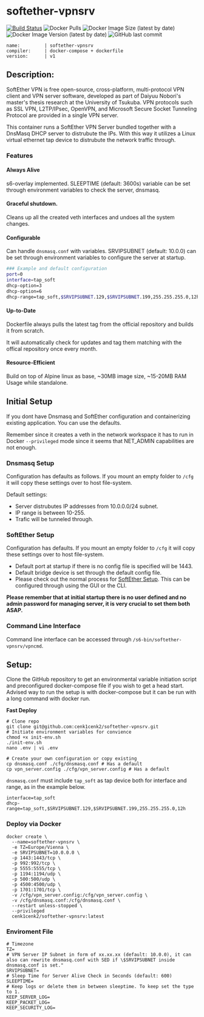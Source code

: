 # softether-vpnsrv

[![Build Status](https://cd.ev.kilic.dev/api/badges/cenk1cenk2/softether-vpnsrv/status.svg)](https://cd.ev.kilic.dev/cenk1cenk2/softether-vpnsrv)
![Docker Pulls](https://img.shields.io/docker/pulls/cenk1cenk2/softether-vpnsrv)
![Docker Image Size (latest by date)](https://img.shields.io/docker/image-size/cenk1cenk2/softether-vpnsrv)
![Docker Image Version (latest by date)](https://img.shields.io/docker/v/cenk1cenk2/softether-vpnsrv)
![GitHub last commit](https://img.shields.io/github/last-commit/cenk1cenk2/softether-vpnsrv)

```
name:         | softether-vpnsrv
compiler:     | docker-compose + dockerfile
version:      | v1
```

## Description:

SoftEther VPN is free open-source, cross-platform, multi-protocol VPN client and VPN server software, developed as part of Daiyuu Nobori's master's thesis research at the University of Tsukuba. VPN protocols such as SSL VPN, L2TP/IPsec, OpenVPN, and Microsoft Secure Socket Tunneling Protocol are provided in a single VPN server.

This container runs a SoftEther VPN Server bundled together with a DnsMasq DHCP server to distrubute the IPs. With this way it utilizes a Linux virtual ethernet tap device to distrubute the network traffic through.

### Features
#### Always Alive
s6-overlay implemented. SLEEPTIME (default: 3600s) variable can be set through environment variables to check the server, dnsmasq.

#### Graceful shutdown.
Cleans up all the created veth interfaces and undoes all the system changes.

#### Configurable
Can handle `dnsmasq.conf` with variables. SRVIPSUBNET (default: 10.0.0) can be set through environment variables to configure the server at startup.

```bash
### Example and default configuration
port=0
interface=tap_soft
dhcp-option=3
dhcp-option=6
dhcp-range=tap_soft,$SRVIPSUBNET.129,$SRVIPSUBNET.199,255.255.255.0,12h
```

#### Up-to-Date
Dockerfile always pulls the latest tag from the official repository and builds it from scratch.

It will automatically check for updates and tag them matching with the offical repository once every month.

#### Resource-Efficient
Build on top of Alpine linux as base, ~30MB image size, ~15-20MB RAM Usage while standalone.

## Initial Setup
If you dont have Dnsmasq and SoftEther configuration and containerizing existing application. You can use the defaults.

Remember since it creates a veth in the network workspace it has to run in Docker ```--privileged``` mode since it seems that NET_ADMIN capabilities are not enough.

### Dnsmasq Setup
Configuration has defaults as follows. If you mount an empty folder to `/cfg` it will copy these settings over to host file-system.

Default settings:
* Server distrubutes IP addresses from 10.0.0.0/24 subnet.
* IP range is between 10-255.
* Trafic will be tunneled through.

### SoftEther Setup
Configuration has defaults. If you mount an empty folder to `/cfg` it will copy these settings over to host file-system.

* Default port at startup if there is no config file is specified will be 1443.
* Default bridge device is set through the default config file.
* Please check out the normal process for [SoftEther Setup](https://www.softether.org/4-docs/2-howto/9.L2TPIPsec_Setup_Guide_for_SoftEther_VPN_Server/1.Setup_L2TP%2F%2F%2F%2FIPsec_VPN_Server_on_SoftEther_VPN_Server). This can be configured through using the GUI or the CLI.

**Please remember that at initial startup there is no user defined and no admin password for managing server, it is very crucial to set them both ASAP.**

### Command Line Interface
Command line interface can be accessed through `/s6-bin/softether-vpnsrv/vpncmd`.

## Setup:

Clone the GitHub repository to get an environmental variable initiation script and preconfigured docker-compose file if you wish to get a head start. Advised way to run the setup is with docker-compose but it can be run with a long command with docker run.

**Fast Deploy**
```
# Clone repo
git clone git@github.com:cenk1cenk2/softether-vpnsrv.git
# Initiate environment variables for convience
chmod +x init-env.sh
./init-env.sh
nano .env | vi .env

# Create your own configuration or copy existing
cp dnsmasq.conf ./cfg/dnsmasq.conf # Has a default
cp vpn_server.config ./cfg/vpn_server.config # Has a default
```

`dnsmasq.conf` must include `tap_soft` as tap device both for interface and range, as in the example below.
```
interface=tap_soft
dhcp-range=tap_soft,$SRVIPSUBNET.129,$SRVIPSUBNET.199,255.255.255.0,12h
```

### Deploy via Docker
```
docker create \
  --name=softether-vpnsrv \
  -e TZ=Europe/Vienna \
  -e SRVIPSUBNET=10.0.0.0 \
  -p 1443:1443/tcp \
  -p 992:992/tcp \
  -p 5555:5555/tcp \
  -p 1194:1194/udp \
  -p 500:500/udp \
  -p 4500:4500/udp \
  -p 1701:1701/tcp \
  -v /cfg/vpn_server.config:/cfg/vpn_server.config \
  -v /cfg/dnsmasq.conf:/cfg/dnsmasq.conf \
  --restart unless-stopped \
  --privileged
  cenk1cenk2/softether-vpnsrv:latest
```

### Enviroment File
```
# Timezone
TZ=
# VPN Server IP Subnet in form of xx.xx.xx (default: 10.0.0), it can also can rewrite dnsmasq.conf with SED if \$SRVIPSUBNET inside dnsmasq.conf is set."
SRVIPSUBNET=
# Sleep Time for Server Alive Check in Seconds (default: 600)
SLEEPTIME=
# Keep logs or delete them in between sleeptime. To keep set the type to 1.
KEEP_SERVER_LOG=
KEEP_PACKET_LOG=
KEEP_SECURITY_LOG=
```
